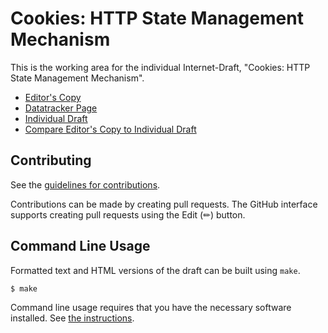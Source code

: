 # Cookies: HTTP State Management Mechanism

This is the working area for the individual Internet-Draft, "Cookies: HTTP State Management Mechanism".

* [Editor's Copy](https://johannhof.github.io/draft-annevk-johannhof-httpbis-cookies/#go.draft-annevk-johannhof-httpbis-cookies.html)
* [Datatracker Page](https://datatracker.ietf.org/doc/draft-annevk-johannhof-httpbis-cookies)
* [Individual Draft](https://datatracker.ietf.org/doc/html/draft-annevk-johannhof-httpbis-cookies)
* [Compare Editor's Copy to Individual Draft](https://johannhof.github.io/draft-annevk-johannhof-httpbis-cookies/#go.draft-annevk-johannhof-httpbis-cookies.diff)


## Contributing

See the
[guidelines for contributions](https://github.com/johannhof/draft-annevk-johannhof-httpbis-cookies/blob/main/CONTRIBUTING.md).

Contributions can be made by creating pull requests.
The GitHub interface supports creating pull requests using the Edit (✏) button.


## Command Line Usage

Formatted text and HTML versions of the draft can be built using `make`.

```sh
$ make
```

Command line usage requires that you have the necessary software installed.  See
[the instructions](https://github.com/martinthomson/i-d-template/blob/main/doc/SETUP.md).

